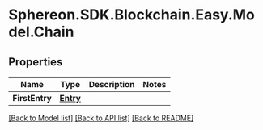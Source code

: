 # Sphereon.SDK.Blockchain.Easy.Model.Chain
## Properties

Name | Type | Description | Notes
------------ | ------------- | ------------- | -------------
**FirstEntry** | [**Entry**](Entry.md) |  | 

[[Back to Model list]](../README.md#documentation-for-models) [[Back to API list]](../README.md#documentation-for-api-endpoints) [[Back to README]](../README.md)

